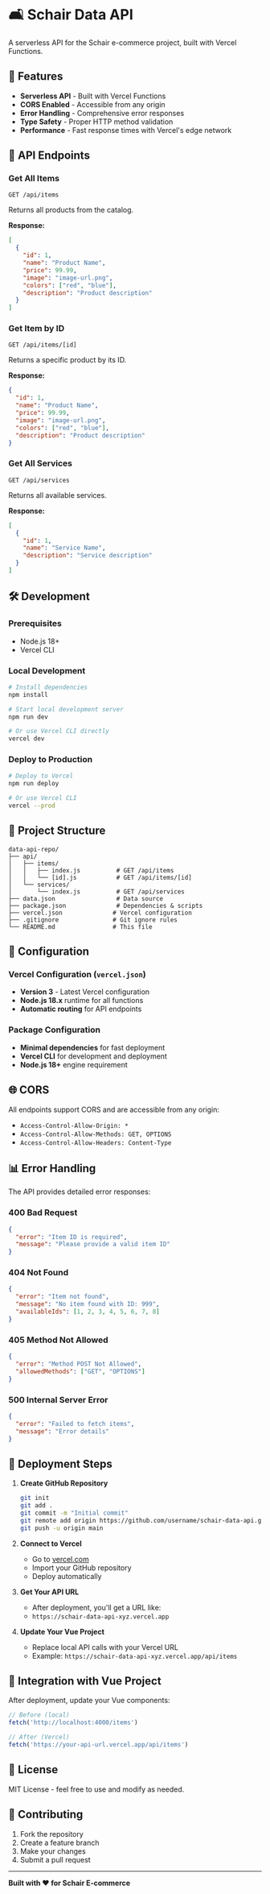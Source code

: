 # 🛋️ Schair Data API

A serverless API for the Schair e-commerce project, built with Vercel Functions.

## 🚀 Features

- **Serverless API** - Built with Vercel Functions
- **CORS Enabled** - Accessible from any origin
- **Error Handling** - Comprehensive error responses
- **Type Safety** - Proper HTTP method validation
- **Performance** - Fast response times with Vercel's edge network

## 📡 API Endpoints

### Get All Items

```
GET /api/items
```

Returns all products from the catalog.

**Response:**

```json
[
  {
    "id": 1,
    "name": "Product Name",
    "price": 99.99,
    "image": "image-url.png",
    "colors": ["red", "blue"],
    "description": "Product description"
  }
]
```

### Get Item by ID

```
GET /api/items/[id]
```

Returns a specific product by its ID.

**Response:**

```json
{
  "id": 1,
  "name": "Product Name",
  "price": 99.99,
  "image": "image-url.png",
  "colors": ["red", "blue"],
  "description": "Product description"
}
```

### Get All Services

```
GET /api/services
```

Returns all available services.

**Response:**

```json
[
  {
    "id": 1,
    "name": "Service Name",
    "description": "Service description"
  }
]
```

## 🛠️ Development

### Prerequisites

- Node.js 18+
- Vercel CLI

### Local Development

```bash
# Install dependencies
npm install

# Start local development server
npm run dev

# Or use Vercel CLI directly
vercel dev
```

### Deploy to Production

```bash
# Deploy to Vercel
npm run deploy

# Or use Vercel CLI
vercel --prod
```

## 📁 Project Structure

```
data-api-repo/
├── api/
│   ├── items/
│   │   ├── index.js          # GET /api/items
│   │   └── [id].js           # GET /api/items/[id]
│   └── services/
│       └── index.js          # GET /api/services
├── data.json                 # Data source
├── package.json              # Dependencies & scripts
├── vercel.json              # Vercel configuration
├── .gitignore               # Git ignore rules
└── README.md                # This file
```

## 🔧 Configuration

### Vercel Configuration (`vercel.json`)

- **Version 3** - Latest Vercel configuration
- **Node.js 18.x** runtime for all functions
- **Automatic routing** for API endpoints

### Package Configuration

- **Minimal dependencies** for fast deployment
- **Vercel CLI** for development and deployment
- **Node.js 18+** engine requirement

## 🌐 CORS

All endpoints support CORS and are accessible from any origin:

- `Access-Control-Allow-Origin: *`
- `Access-Control-Allow-Methods: GET, OPTIONS`
- `Access-Control-Allow-Headers: Content-Type`

## 📊 Error Handling

The API provides detailed error responses:

### 400 Bad Request

```json
{
  "error": "Item ID is required",
  "message": "Please provide a valid item ID"
}
```

### 404 Not Found

```json
{
  "error": "Item not found",
  "message": "No item found with ID: 999",
  "availableIds": [1, 2, 3, 4, 5, 6, 7, 8]
}
```

### 405 Method Not Allowed

```json
{
  "error": "Method POST Not Allowed",
  "allowedMethods": ["GET", "OPTIONS"]
}
```

### 500 Internal Server Error

```json
{
  "error": "Failed to fetch items",
  "message": "Error details"
}
```

## 🚀 Deployment Steps

1. **Create GitHub Repository**

   ```bash
   git init
   git add .
   git commit -m "Initial commit"
   git remote add origin https://github.com/username/schair-data-api.git
   git push -u origin main
   ```

2. **Connect to Vercel**
   - Go to [vercel.com](https://vercel.com)
   - Import your GitHub repository
   - Deploy automatically

3. **Get Your API URL**
   - After deployment, you'll get a URL like:
   - `https://schair-data-api-xyz.vercel.app`

4. **Update Your Vue Project**
   - Replace local API calls with your Vercel URL
   - Example: `https://schair-data-api-xyz.vercel.app/api/items`

## 🔗 Integration with Vue Project

After deployment, update your Vue components:

```javascript
// Before (local)
fetch('http://localhost:4000/items')

// After (Vercel)
fetch('https://your-api-url.vercel.app/api/items')
```

## 📝 License

MIT License - feel free to use and modify as needed.

## 🤝 Contributing

1. Fork the repository
2. Create a feature branch
3. Make your changes
4. Submit a pull request

---

**Built with ❤️ for Schair E-commerce**
